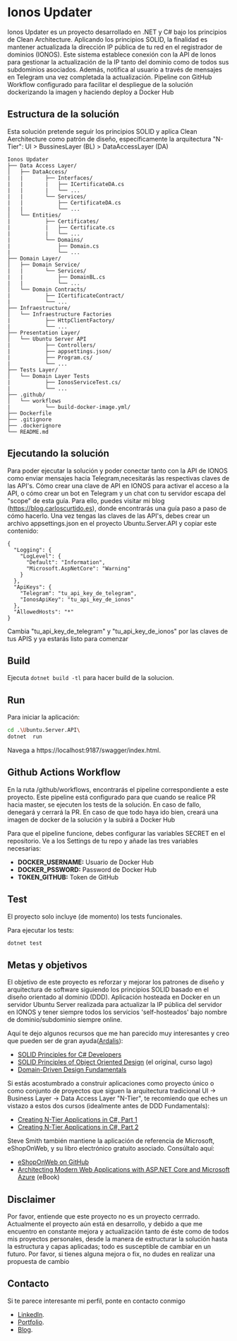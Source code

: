 # Ionos Updater

Ionos Updater es un proyecto desarrollado en .NET y C# bajo los principios de Clean Architecture.
Aplicando los principios SOLID, la finalidad es mantener actualizada la dirección IP pública de tu red en el registrador de dominios (IONOS). Este sistema establece conexión con la API de Ionos para gestionar la actualización de la IP tanto del dominio como de todos sus subdominios asociados. Además, notifica al usuario a través de mensajes en Telegram una vez completada la actualización. Pipeline con GitHub Workflow configurado para facilitar el despliegue de la solución dockerizando la imagen y haciendo deploy a Docker Hub

## Estructura de la solución

Esta solución pretende seguir los principios SOLID y aplica Clean Aerchitecture como patrón de diseño, 
específicamente la arquitectura "N-Tier": UI > BussinesLayer (BL) > DataAccessLayer (DA)
```
Ionos Updater
├── Data Access Layer/
│   ├── DataAccess/
|   |       ├── Interfaces/
|   |       |   ├── ICertificateDA.cs
|   |       |   └── ...
|   |       └── Services/
|   |           ├── CertificateDA.cs
|   |           └── ...
│   └── Entities/
|           ├── Certificates/
|           |   ├── Certificate.cs
|           |   └── ...
|           └── Domains/
|               ├── Domain.cs
|               └── ...
├── Domain Layer/
│   ├── Domain Service/
|   |       └── Services/
|   |           ├── DomainBL.cs
|   |           └── ...
│   └── Domain Contracts/
|           ├── ICertificateContract/
|           └── ...
├── Infraestructure/
│   └── Infraestructure Factories
|           ├── HttpClientFactory/
|           └── ...
├── Presentation Layer/
│   └── Ubuntu Server API
|           ├── Controllers/
|           ├── appsettings.json/
|           ├── Program.cs/
|           └── ...
├── Tests Layer/
│   └── Domain Layer Tests
|           ├── IonosServiceTest.cs/
|           └── ...
├── .github/
│   └── workflows
|           └── build-docker-image.yml/  
├── Dockerfile
├── .gitignore
├── .dockerignore
└── README.md
```

## Ejecutando la solución

Para poder ejecutar la solución y poder conectar tanto con la API de IONOS como enviar mensajes hacia Telegram,necesitarás las respectivas claves de las API's. Cómo crear una clave de API en IONOS para activar el acceso a la API, o cómo crear un bot en Telegram y un chat con tu servidor escapa del "scope" de esta guía.
Para ello, puedes visitar mi blog (https://blog.carloscurtido.es), donde encontrarás una guía paso a paso de cómo hacerlo. 
Una vez tengas las claves de las API's, debes crear un archivo appsettings.json en el proyecto Ubuntu.Server.API y copiar este contenido:

```
{
  "Logging": {
    "LogLevel": {
      "Default": "Information",
      "Microsoft.AspNetCore": "Warning"
    }
  },
  "ApiKeys": {
    "Telegram": "tu_api_key_de_telegram",
    "IonosApiKey": "tu_api_key_de_ionos"
  },
  "AllowedHosts": "*"
}
```
Cambia "tu_api_key_de_telegram" y "tu_api_key_de_ionos" por las claves de tus APIS y ya estarás listo para comenzar

## Build

Ejecuta `dotnet build -tl` para hacer build de la solucion.

## Run

Para iniciar la aplicación:

```bash
cd .\Ubuntu.Server.API\
dotnet  run
```

Navega a https://localhost:9187/swagger/index.html.

## Github Actions Workflow

En la ruta /github/workflows, encontrarás el pipeline correspondiente a este proyecto. Este pipeline está configurado para que cuando se realice PR hacia master, se ejecuten los tests de la solución. En caso de fallo, denegará y cerrará la PR. En caso de que todo haya ido bien, creará una imagen de docker de la solución y la subirá a Docker Hub

Para que el pipeline funcione, debes configurar las variables SECRET en el repositorio. Ve a los Settings de tu repo y añade las tres variables necesarias:

- **DOCKER_USERNAME:** Usuario de Docker Hub
- **DOCKER_PSSWORD:** Password de Docker Hub
- **TOKEN_GITHUB:** Token de GitHub

## Test

El proyecto solo incluye (de momento) los tests funcionales.

Para ejecutar los tests:
```bash
dotnet test
```

## Metas y objetivos

El objetivo de este proyecto es reforzar y mejorar los patrones de diseño y arquitectura de software siguiendo los principios SOLID basado en el diseño orientado al dominio (DDD).
Aplicación hosteada en Docker en un servidor Ubuntu Server realizada para actualizar la IP pública del servidor en IONOS y tener siempre todos los servicios 'self-hosteados' bajo nombre de dominio/subdominio siempre online.

Aquí te dejo algunos recursos que me han parecido muy interesantes y creo que pueden ser de gran ayuda([Ardalis](https://github.com/ardalis)):

- [SOLID Principles for C# Developers](https://www.pluralsight.com/courses/csharp-solid-principles)
- [SOLID Principles of Object Oriented Design](https://www.pluralsight.com/courses/principles-oo-design) (el original, curso lago)
- [Domain-Driven Design Fundamentals](https://www.pluralsight.com/courses/domain-driven-design-fundamentals)

Si estás acostumbrado a construir aplicaciones como proyecto único o como conjunto de proyectos que siguen la arquitectura tradicional UI -> Business Layer -> Data Access Layer "N-Tier", te recomiendo que eches un vistazo a estos dos cursos (idealmente antes de DDD Fundamentals):

- [Creating N-Tier Applications in C#, Part 1](https://www.pluralsight.com/courses/n-tier-apps-part1)
- [Creating N-Tier Applications in C#, Part 2](https://www.pluralsight.com/courses/n-tier-csharp-part2)

Steve Smith también mantiene la aplicación de referencia de Microsoft, eShopOnWeb, y su libro electrónico gratuito asociado. Consúltalo aquí:

- [eShopOnWeb on GitHub](https://github.com/dotnet-architecture/eShopOnWeb)
- [Architecting Modern Web Applications with ASP.NET Core and Microsoft Azure](https://aka.ms/webappebook) (eBook)

## Disclaimer

Por favor, entiende que este proyecto no es un proyecto cerrrado.
Actualmente el proyecto aún está en desarrollo, y debido a que me encuentro en constante mejora y actualización tanto de éste como de todos mis proyectos personales, desde la manera de estructurar la solución hasta la estructura y capas aplicadas; todo es susceptible de cambiar en un futuro.
Por favor, si tienes alguna mejora o fix, no dudes en realizar una propuesta de cambio

## Contacto

Si te parece interesante mi perfil, ponte en contacto conmigo

- [LinkedIn](https://linkedin.com/in/carlos-curtido).
- [Portfolio](https://carloscurtido.es).
- [Blog](https://blog.carloscurtido.es).
